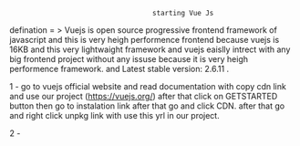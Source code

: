                                       starting Vue Js 

defination = > Vuejs is open source progressive frontend framework of javascript and this is very heigh performence frontend
 because vuejs is 16KB and this very lightwaight framework and vuejs eaislly intrect with any big frontend project without
 any issuse because it is very heigh performence framework. and Latest stable version: 2.6.11 .

1 - go to vuejs official website and read documentation with copy cdn link and use our project (https://vuejs.org/) after
 that click on GETSTARTED button then go to instalation link after that go and click CDN. after that go and right click
 unpkg link with use this yrl in our project.


2 - 
